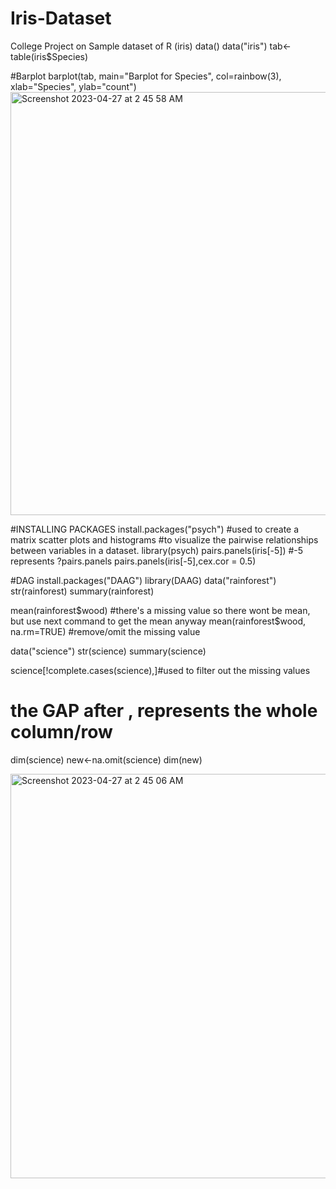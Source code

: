 # Iris-Dataset
College Project on Sample dataset of R (iris)
data()
data("iris")
tab<-table(iris$Species)

#Barplot
barplot(tab, main="Barplot for Species", col=rainbow(3), xlab="Species",
        ylab="count")
<img width="677" alt="Screenshot 2023-04-27 at 2 45 58 AM" src="https://user-images.githubusercontent.com/97010579/234710015-1efa8927-3277-4540-9c62-bef4cd5cd68c.png">

#INSTALLING PACKAGES
install.packages("psych") #used to create a matrix scatter plots and histograms
                          #to visualize the pairwise relationships between variables in a dataset.
library(psych)
pairs.panels(iris[-5]) #-5 represents 
?pairs.panels
pairs.panels(iris[-5],cex.cor = 0.5)

#DAG
install.packages("DAAG")
library(DAAG)
data("rainforest")
str(rainforest)
summary(rainforest)

mean(rainforest$wood) #there's a missing value so there wont be mean, but use next command to get the mean anyway
mean(rainforest$wood, na.rm=TRUE) #remove/omit the missing value

data("science")
str(science)
summary(science)

science[!complete.cases(science),]#used to filter out the missing values
#                                 the GAP after , represents the whole column/row
dim(science)
new<-na.omit(science)
dim(new)

<img width="647" alt="Screenshot 2023-04-27 at 2 45 06 AM" src="https://user-images.githubusercontent.com/97010579/234709825-9b4bd1e3-8a99-4cec-9d54-13bf1599c058.png">


